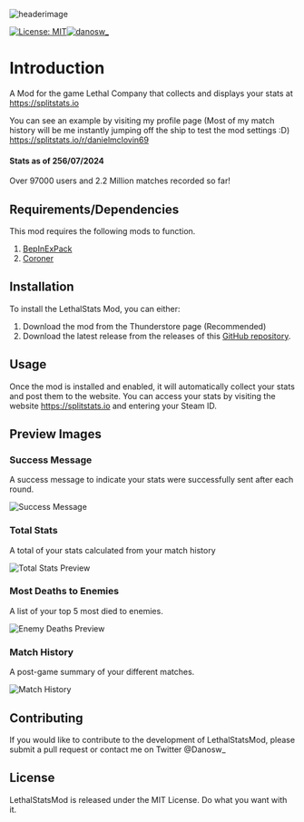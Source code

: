 ![headerimage](https://imgur.com/ACRA5BM.png)

[![License: MIT](https://img.shields.io/badge/License-MIT-yellow.svg)](https://opensource.org/licenses/MIT)<a href="https://twitter.com/danosw_"><img src="https://img.shields.io/twitter/follow/danosw_?logo=twitter&style=for-the-badge" alt="danosw_" /></a>


# Introduction
A Mod for the game Lethal Company that collects and displays your stats at https://splitstats.io

You can see an example by visiting my profile page (Most of my match history will be me instantly jumping off the ship to test the mod settings :D) https://splitstats.io/r/danielmclovin69

#### Stats as of 256/07/2024
Over 97000 users and 2.2 Million matches recorded so far!


## Requirements/Dependencies
This mod requires the following mods to function.

1. [BepInExPack](https://thunderstore.io/c/lethal-company/p/BepInEx/BepInExPack/)
2. [Coroner](https://thunderstore.io/c/lethal-company/p/EliteMasterEric/Coroner/)


## Installation
To install the LethalStats Mod, you can either:

1. Download the mod from the Thunderstore page (Recommended)
2. Download the latest release from the releases of this [GitHub repository](https://github.com/danielmccluskey/LethalStatsMod/releases).


## Usage
Once the mod is installed and enabled, it will automatically collect your stats and post them to the website. You can access your stats by visiting the website https://splitstats.io and entering your Steam ID.


## Preview Images

### Success Message
A success message to indicate your stats were successfully sent after each round.

![Success Message](https://imgur.com/EfDztgN.jpg)

### Total Stats
A total of your stats calculated from your match history

![Total Stats Preview](https://imgur.com/OJoUP2Z.png)

### Most Deaths to Enemies
A list of your top 5 most died to enemies.

![Enemy Deaths Preview](https://imgur.com/ISWNgKD.png)

### Match History
A post-game summary of your different matches.

![Match History](https://imgur.com/CGYgDee.png)

## Contributing
If you would like to contribute to the development of LethalStatsMod, please submit a pull request or contact me on Twitter @Danosw_

## License
LethalStatsMod is released under the MIT License. Do what you want with it.


